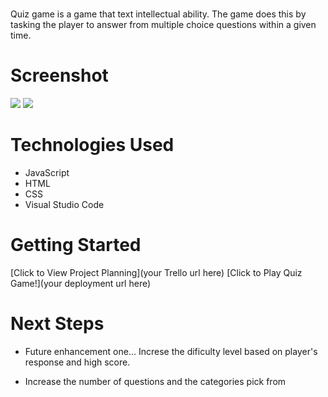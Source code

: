 # <QUIZ GAME>

Quiz game is a game that text intellectual ability. The game does this by tasking the player to answer from multiple choice questions within a given time.
# Screenshot

<img src="https://imgur.com/a/WmvW1GZ">
<img src="https://imgur.com/hRMO9rQ">

# Technologies Used

- JavaScript
- HTML
- CSS
- Visual Studio Code

# Getting Started

[Click to View Project Planning](your Trello url here)
[Click to Play Quiz Game!](your deployment url here)

# Next Steps

-   Future enhancement one...
    Increse the dificulty level based on player's response and high score.

-   Increase the number of questions and the categories pick from
